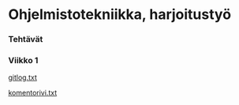 # Ohjelmistotekniikka, harjoitustyö
### Tehtävät
### Viikko 1
[gitlog.txt](https://github.com/hcaatu/ot-harjoitustyo/blob/master/laskarit/viikko1/gitlog.txt)

[komentorivi.txt](https://github.com/hcaatu/ot-harjoitustyo/blob/master/laskarit/viikko1/komentorivi.txt)
